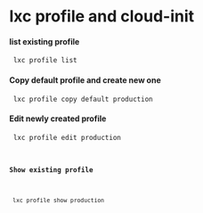# lxc profile and cloud-init

#### list existing profile

<code> lxc profile list </code>

#### Copy default profile and create new one

<code> lxc profile copy default production </code>

#### Edit newly created profile

<code> lxc profile edit production

#### Show existing profile

<code> lxc profile show production </code>

